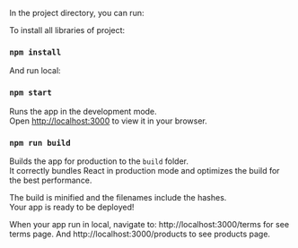 In the project directory, you can run:

To install all libraries of project: 

### `npm install`

And run local:

### `npm start`

Runs the app in the development mode.\
Open [http://localhost:3000](http://localhost:3000) to view it in your browser.

### `npm run build`

Builds the app for production to the `build` folder.\
It correctly bundles React in production mode and optimizes the build for the best performance.

The build is minified and the filenames include the hashes.\
Your app is ready to be deployed!

When your app run in local, navigate to: http://localhost:3000/terms for see terms page. And http://localhost:3000/products to see products page.
